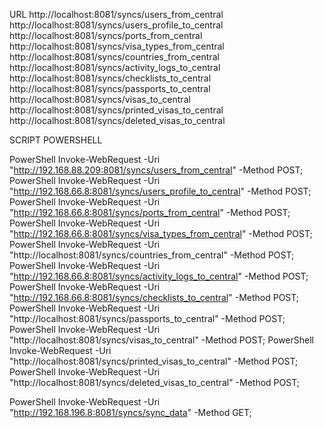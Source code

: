 URL
http://localhost:8081/syncs/users_from_central
http://localhost:8081/syncs/users_profile_to_central
http://localhost:8081/syncs/ports_from_central
http://localhost:8081/syncs/visa_types_from_central
http://localhost:8081/syncs/countries_from_central
http://localhost:8081/syncs/activity_logs_to_central
http://localhost:8081/syncs/checklists_to_central
http://localhost:8081/syncs/passports_to_central
http://localhost:8081/syncs/visas_to_central
http://localhost:8081/syncs/printed_visas_to_central
http://localhost:8081/syncs/deleted_visas_to_central



SCRIPT POWERSHELL

PowerShell Invoke-WebRequest -Uri "http://192.168.88.209:8081/syncs/users_from_central" -Method POST;
PowerShell Invoke-WebRequest -Uri "http://192.168.66.8:8081/syncs/users_profile_to_central" -Method POST;
PowerShell Invoke-WebRequest -Uri "http://192.168.66.8:8081/syncs/ports_from_central" -Method POST;
PowerShell Invoke-WebRequest -Uri "http://192.168.66.8:8081/syncs/visa_types_from_central" -Method POST;
PowerShell Invoke-WebRequest -Uri "http://localhost:8081/syncs/countries_from_central" -Method POST;
PowerShell Invoke-WebRequest -Uri "http://192.168.66.8:8081/syncs/activity_logs_to_central" -Method POST;
PowerShell Invoke-WebRequest -Uri "http://192.168.66.8:8081/syncs/checklists_to_central" -Method POST;
PowerShell Invoke-WebRequest -Uri "http://localhost:8081/syncs/passports_to_central" -Method POST;
PowerShell Invoke-WebRequest -Uri "http://localhost:8081/syncs/visas_to_central" -Method POST;
PowerShell Invoke-WebRequest -Uri "http://localhost:8081/syncs/printed_visas_to_central" -Method POST;
PowerShell Invoke-WebRequest -Uri "http://localhost:8081/syncs/deleted_visas_to_central" -Method POST;


PowerShell Invoke-WebRequest -Uri "http://192.168.196.8:8081/syncs/sync_data" -Method GET;
